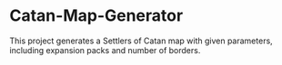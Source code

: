 # Catan-Map-Generator
This project generates a Settlers of Catan map with given parameters, including expansion packs and number of borders.
